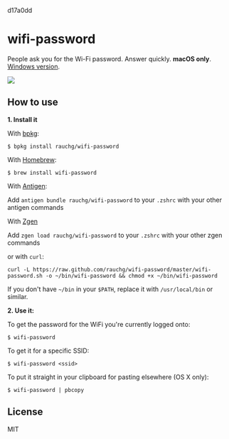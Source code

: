 d17a0dd
# wifi-password

People ask you for the Wi-Fi password. Answer quickly. **macOS only**.
[Windows version](https://github.com/RReverser/WiFi-Password).

![](https://i.cloudup.com/uUo8iSbKXRh/km6iJT.gif)

## How to use

**1. Install it**

With [bpkg](https://github.com/bpkg/bpkg):

```
$ bpkg install rauchg/wifi-password
```

With [Homebrew](https://github.com/Homebrew/homebrew):

```
$ brew install wifi-password
```

With [Antigen](https://github.com/zsh-users/antigen):

Add `antigen bundle rauchg/wifi-password` to your `.zshrc` with your other antigen commands

With [Zgen](https://github.com/tarjoilija/zgen)

Add `zgen load rauchg/wifi-password` to your `.zshrc` with your other zgen commands

or with `curl`:

```
curl -L https://raw.github.com/rauchg/wifi-password/master/wifi-password.sh -o ~/bin/wifi-password && chmod +x ~/bin/wifi-password
```

If you don't have `~/bin` in your `$PATH`, replace it with `/usr/local/bin` or
similar.

**2. Use it:**

To get the password for the WiFi you're currently logged onto:

```
$ wifi-password
```

To get it for a specific SSID:

```
$ wifi-password <ssid>
```

To put it straight in your clipboard for pasting elsewhere (OS X only):

```
$ wifi-password | pbcopy
```

## License

MIT
